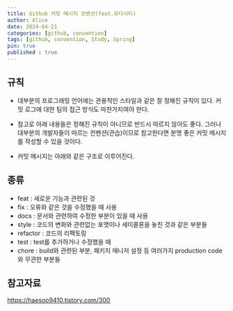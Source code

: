 ```yaml
---
title: Github 커밋 메시지 컨벤션(feat.유다시티)
author: Alice
date: 2024-04-21
categories: [github, convention]
tags: [github, convention, Study, Spring]
pin: true
published : true
---
```



## 규칙
- 대부분의 프로그래밍 언어에는 관용적인 스타일과 같은 잘 정해진 규칙이 있다. 커밋 로그에 대한 팀의 접근 방식도 마찬가지여야 한다.

- 참고로 아래 내용들은 정해진 규칙이 아니므로 반드시 따르지 않아도 좋다. 그러나 대부분의 개발자들이 따르는 컨벤션(관습)이므로 참고한다면 분명 좋은 커밋 메시지를 작성할 수 있을 것이다.

- 커밋 메시지는 아래와 같은 구조로 이루어진다.

## 종류
- feat : 새로운 기능과 관련된 것
- fix : 오류와 같은 것을 수정했을 때 사용
- docs : 문서와 관련하여 수정한 부분이 있을 때 사용
- style : 코드의 변화와 관련없는 포맷이나 세미콜론을 놓친 것과 같은 부분들
- refactor : 코드의 리팩토링
- test : test를 추가하거나 수정했을 때
- chore : build와 관련된 부분, 패키지 매니저 설정 등 여러가지 production code와 무관한 부분들

## 참고자료
<https://haesoo9410.tistory.com/300>
